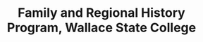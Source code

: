 ---
layout: repo
title: "Family and Regional History Program, Wallace State College"
id: 10509
permalink: repos/10509/
---